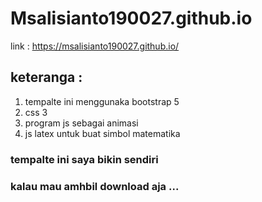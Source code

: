 # Msalisianto190027.github.io
link : https://msalisianto190027.github.io/

## keteranga :
1. tempalte ini menggunaka bootstrap 5
2. css 3
3. program js sebagai animasi
4. js latex untuk buat simbol matematika

### tempalte ini saya bikin sendiri 

### kalau mau amhbil download aja ... 

